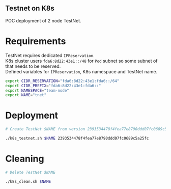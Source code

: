 Testnet on K8s
---

POC deployment of 2 node TestNet.

# Requirements

TestNet requires dedicated `IPReservation`.  
K8s cluster users `fda6:8d22:43e1::/48` for `Pod` subnet so some subnet of that needs to be reserved.  
Defined variables for `IPReservation`, K8s namespace and TestNet name.

```bash
export CIDR_RESERVATION="fda6:8d22:43e1:fda6::/64"
export CIDR_PREFIX="fda6:8d22:43e1:fda6::"
export NAMESPACE="team-node"
export NAME="tnet"
```

# Deployment

```bash
# Create TestNet $NAME from version 2393534478f4fea77e8790ddd07fc0689c5a25fc

./k8s_testnet.sh $NAME 2393534478f4fea77e8790ddd07fc0689c5a25fc
```

# Cleaning

```bash
# Delete TestNet $NAME

./k8s_clean.sh $NAME
```
